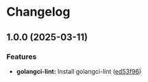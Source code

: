 # Changelog

## 1.0.0 (2025-03-11)


### Features

* **golangci-lint:** Install golangci-lint ([ed53f96](https://github.com/memes/devcontainers-features/commit/ed53f966216210f63e6d4c2709ad75875ff8f80c))
